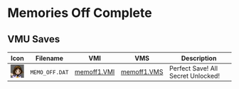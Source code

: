 # Memories Off Complete

## VMU Saves

| Icon | Filename | VMI | VMS | Description |
|------|----------|-----|-----|-------------|
| ![Memories Off Complete](../icons/MEMO_OFF.DAT.GIF) | `MEMO_OFF.DAT` | [memoff1.VMI](memoff1.VMI) | [memoff1.VMS](memoff1.VMS) | Perfect Save! All Secret Unlocked! |
